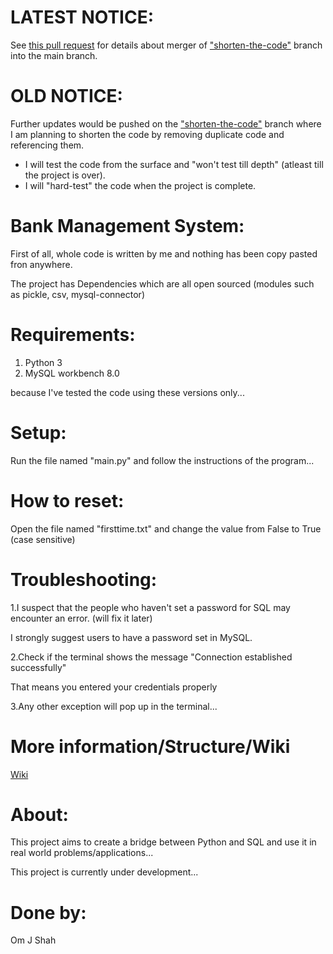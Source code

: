# LATEST NOTICE:
See [this pull request](https://github.com/OJASisLive/Bank-Management-System-Python-SQL/pull/6) for details about merger of ["shorten-the-code"](https://github.com/OJASisLive/Bank-Management-System-Python-SQL/tree/shorten-the-code) branch into the main branch.

# OLD NOTICE:
Further updates would be pushed on the ["shorten-the-code"](https://github.com/OJASisLive/Bank-Management-System-Python-SQL/tree/shorten-the-code) branch where I am planning to shorten the code by
removing duplicate code and referencing them.

- I will test the code from the surface and "won't test till depth" (atleast till the project is over).
- I will "hard-test" the code when the project is complete.

# Bank Management System:
First of all, whole code is written by me and nothing has been copy pasted fron anywhere.

The project has Dependencies which are all open sourced (modules such as pickle, csv, mysql-connector)

# Requirements:
1. Python 3
2. MySQL workbench 8.0

because I've tested the code using these versions only...

# Setup:
Run the file named "main.py" and follow the instructions of the program...

# How to reset:
Open the file named "firsttime.txt" and change the value from False to True (case sensitive)

# Troubleshooting:
1.I suspect that the people who haven't set a password for SQL may encounter an error. (will fix it later)

I strongly suggest users to have a password set in MySQL.

2.Check if the terminal shows the message "Connection established successfully"

That means you entered your credentials properly

3.Any other exception will pop up in the terminal...

# More information/Structure/Wiki
[Wiki](https://github.com/OJASisLive/Bank-Management-System-Python-SQL/wiki)

# About:
This project aims to create a bridge between Python and SQL and use it in real world problems/applications...

This project is currently under development...

# Done by:
Om J Shah